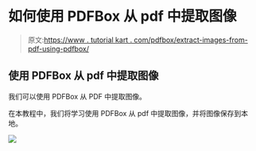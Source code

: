 # 如何使用 PDFBox 从 pdf 中提取图像

> 原文:[https://www . tutorial kart . com/pdfbox/extract-images-from-pdf-using-pdfbox/](https://www.tutorialkart.com/pdfbox/extract-images-from-pdf-using-pdfbox/)

## 使用 PDFBox 从 pdf 中提取图像

我们可以使用 PDFBox 从 PDF 中提取图像。

在本教程中，我们将学习使用 PDFBox 从 pdf 中提取图像，并将图像保存到本地。

[![](../Images/925da31b32d6bc3827932f6c8afb11bb.png)](https://www.tutorialkart.com/)